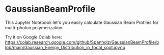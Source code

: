 # GaussianBeamProfile
This Jupyter Notebook let's you easily calculate Gaussian Beam Profiles for multi-photon polymerization. 

Try it on Google Colab here: 
https://colab.research.google.com/github/Spanholz/GaussianBeamProfile/blob/main/Gaussian_Energy_Distribution_in_focal_spot.ipynb

